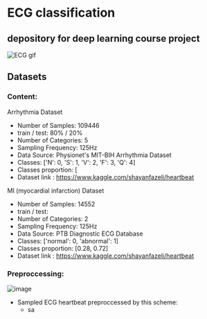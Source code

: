 # ECG classification
depository for deep learning course project
---------------------------------------------------------------------
![ECG gif](https://user-images.githubusercontent.com/119232867/211278114-10f78482-a06a-4384-8c6d-e086eec0d4fe.gif)

## Datasets
### Content:
Arrhythmia Dataset
- Number of Samples: 109446
- train / test: 80% / 20%
- Number of Categories: 5
- Sampling Frequency: 125Hz
- Data Source: Physionet's MIT-BIH Arrhythmia Dataset
- Classes: ['N': 0, 'S': 1, 'V': 2, 'F': 3, 'Q': 4]
- Classes proportion: [
- Dataset link : https://www.kaggle.com/shayanfazeli/heartbeat

MI (myocardial infarction) Dataset
- Number of Samples: 14552
- train / test: 
- Number of Categories: 2
- Sampling Frequency: 125Hz
- Data Source: PTB Diagnostic ECG Database
- Classes: ['normal': 0, 'abnormal': 1]
- Classes proportion: [0.28, 0.72]
- Dataset link : https://www.kaggle.com/shayanfazeli/heartbeat

### Preproccessing:

![image](https://user-images.githubusercontent.com/119232867/211274522-381393e4-10b3-49b1-8625-6eece113a67f.png)

- Sampled ECG heartbeat preproccessed by this scheme:
  - sa 
